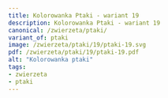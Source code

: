```yaml
---
title: Kolorowanka Ptaki - wariant 19
description: Kolorowanka Ptaki - wariant 19
canonical: /zwierzeta/ptaki/
variant_of: ptaki
image: /zwierzeta/ptaki/19/ptaki-19.svg
pdf: /zwierzeta/ptaki/19/ptaki-19.pdf
alt: "Kolorowanka ptaki"
tags:
- zwierzeta
- ptaki
---
```

